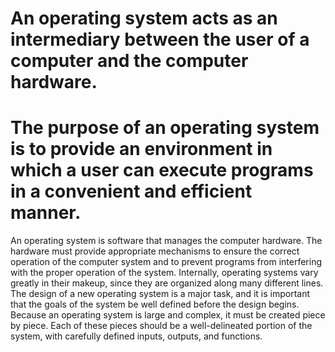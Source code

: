 # An operating system acts as an intermediary between the user of a computer and the computer hardware. 
# The purpose of an operating system is to provide an environment in which a user can execute programs in a convenient and efficient manner.
An operating system is software that manages the computer hardware. 
The hardware must provide appropriate mechanisms to ensure the correct operation of the computer system and to prevent programs from interfering with the proper operation of the system.
Internally, operating systems vary greatly in their makeup, since they
are organized along many different lines. The design of a new operating
system is a major task, and it is important that the goals of the system be
well defined before the design begins.
Because an operating system is large and complex, it must be created piece by piece. Each of these pieces should be a well-delineated
portion of the system, with carefully defined inputs, outputs, and functions.
